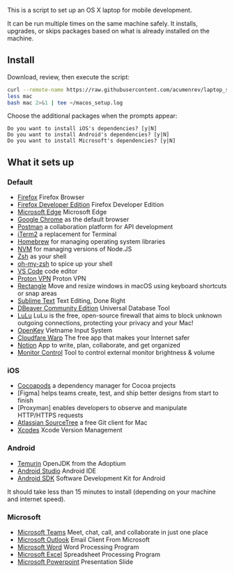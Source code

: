 This is a script to set up an OS X laptop for mobile development.

It can be run multiple times on the same machine safely.
It installs, upgrades, or skips packages
based on what is already installed on the machine.

## Install

Download, review, then execute the script:

```bash
curl --remote-name https://raw.githubusercontent.com/acumenrev/laptop_setup/master/laptop_setup
less mac
bash mac 2>&1 | tee ~/macos_setup.log
```


Choose the additional packages when the prompts appear:

```
Do you want to install iOS's dependencies? [y|N]
Do you want to install Android's dependencies? [y|N]
Do you want to install Microsoft's dependencies? [y|N]
```

## What it sets up

### Default
- [Firefox] Firefox Browser
- [Firefox Developer Edition] Firefox Developer Edition
- [Microsoft Edge] Microsoft Edge
- [Google Chrome] as the default browser
- [Postman] a collaboration platform for API development
- [iTerm2] a replacement for Terminal
- [Homebrew] for managing operating system libraries
- [NVM] for managing versions of Node.JS
- [Zsh] as your shell
- [oh-my-zsh] to spice up your shell
- [VS Code] code editor
- [Proton VPN] Proton VPN
- [Rectangle] Move and resize windows in macOS using keyboard shortcuts or snap areas
- [Sublime Text] Text Editing, Done Right
- [DBeaver Community Edition]  Universal Database Tool 
- [LuLu] LuLu is the free, open-source firewall that aims to block unknown outgoing connections, protecting your privacy and your Mac! 
- [OpenKey] Vietname Input System
- [Cloudfare Warp] The free app that makes your Internet safer
- [Notion] App to write, plan, collaborate, and get organized
- [Monitor Control] Tool to control external monitor brightness & volume

[Firefox]: https://www.mozilla.org/en-US/firefox/new/
[Firefox Developer Edition]: https://www.mozilla.org/en-US/firefox/developer/
[Microsoft Edge]: https://www.microsoft.com/en-us/edge
[google chrome]: https://www.google.com/chrome/
[postman]: https://www.postman.com/
[iterm2]: https://www.iterm2.com/
[homebrew]: http://brew.sh/
[rvm]: https://rvm.io/
[nvm]: https://github.com/creationix/nvm
[zsh]: http://www.zsh.org/
[oh-my-zsh]: http://ohmyz.sh/
[vs code]: https://code.visualstudio.com/
[Proton VPN]: https://protonvpn.com/
[Rectangle]: https://rectangleapp.com/
[Sublime Text]: https://www.sublimetext.com/
[DBeaver Community Edition]: https://dbeaver.io/
[LuLu]: https://objective-see.org/products/lulu.html
[OpenKey]: https://open-key.org/
[Cloudfare Warp]: https://cloudflarewarp.com/
[Notion]: https://www.notion.so/
[Monitor Control]: https://github.com/MonitorControl/MonitorControl

### iOS

- [Cocoapods] a dependency manager for Cocoa projects
- [Figma] helps teams create, test, and ship better designs from start to finish
- [Proxyman] enables developers to observe and manipulate HTTP/HTTPS requests
- [Atlassian SourceTree] a free Git client for Mac
- [Xcodes] Xcode Version Management

[cocoapods]: https://cocoapods.org/
[atlassian sourcetree]: https://www.sourcetreeapp.com/
[Xcodes]: https://github.com/XcodesOrg/XcodesApp

### Android

- [Temurin] OpenJDK from the Adoptium
- [Android Studio] Android IDE
- [Android SDK] Software Development Kit for Android

[temurin]: https://adoptium.net
[android studio]: https://developer.android.com/studio/index.html
[android sdk]: https://developer.android.com/studio/releases/sdk-tools

It should take less than 15 minutes to install (depending on your machine and internet speed).

### Microsoft

- [Microsoft Teams] Meet, chat, call, and collaborate in just one place
- [Microsoft Outlook] Email Client From Microsoft
- [Microsoft Word] Word Processing Program
- [Microsoft Excel] Spreadsheet Processing Program
- [Microsoft Powerpoint] Presentation Slide

[Microsoft Teams]: https://www.microsoft.com/en-us/microsoft-teams/group-chat-software
[Microsoft Outlook]: https://outlook.live.com/owa/
[Microsoft Word]: https://www.microsoft.com/en-us/microsoft-365/word
[Microsoft Excel]: https://www.microsoft.com/en-us/microsoft-365/excel
[Microsoft Powerpoint]: https://www.microsoft.com/en-us/microsoft-365/powerpoint